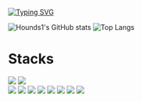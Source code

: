 [![Typing SVG](https://readme-typing-svg.demolab.com?font=Fira+Code&size=30&duration=3000&color=11F781&background=000000&center=true&vCenter=true&multiline=true&width=844&height=90&lines=We+do+work+and+the+world+stays+handy;That's+the+development)](https://git.io/typing-svg)



![Hounds1's GitHub stats](https://github-readme-stats.vercel.app/api?username=Hounds1&show_icons=true&rank_icon=github&card_width=407&line_height=20&theme=dark) ![Top Langs](https://github-readme-stats.vercel.app/api/top-langs/?username=Hounds1&layout=compact&theme=dark&card_width=400)

# Stacks
![](https://img.shields.io/badge/Java-007396?style=flat&logo=OpenJDK&logoColor=white") ![](https://img.shields.io/badge/Javascript-007396?style=flat&logo=javascript&logoColor=white") </br>
![](https://img.shields.io/badge/Spring-007396?style=flat&logo=Spring&logoColor=white") ![](https://img.shields.io/badge/Spring_Boot-007396?style=flat&logo=springboot&logoColor=white")
![](https://img.shields.io/badge/oracle-007396?style=flat&logo=oracle&logoColor=F80000") ![](https://img.shields.io/badge/MySQL-007396?style=flat&logo=mysql&logoColor=white") ![](https://img.shields.io/badge/MariaDB-007396?style=flat&logo=mariadb&logoColor=white")
![](https://img.shields.io/badge/gradle-007396?style=flat&logo=gradle&logoColor=F80000") ![](https://img.shields.io/badge/Maven-007396?style=flat&logo=apachemaven&logoColor=white") ![](https://img.shields.io/badge/git-007396?style=flat&logo=git&logoColor=white")
<!--
**Hounds1/Hounds1** is a ✨ _special_ ✨ repository because its `README.md` (this file) appears on your GitHub profile.

Here are some ideas to get you started:

- 🔭 I’m currently working on ...
- 🌱 I’m currently learning ...
- 👯 I’m looking to collaborate on ...
- 🤔 I’m looking for help with ...
- 💬 Ask me about ...
- 📫 How to reach me: ...
- 😄 Pronouns: ...
- ⚡ Fun fact: ...
-->
